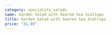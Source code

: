 ```yaml
---
category: speciality_salads
name: Garden Salad with Seared Sea Scallops
title: Garden Salad with Seared Sea Scallops
price: "31.95"
---
```

